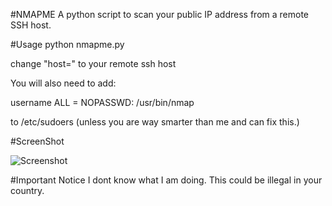 #NMAPME
A python script to scan your public IP address from a remote SSH host. 

#Usage
python nmapme.py

change "host=" to your remote ssh host

You will also need to add:

username ALL = NOPASSWD: /usr/bin/nmap

to /etc/sudoers (unless you are way smarter than me and can fix this.) 

#ScreenShot 

![Screenshot](http://static.ow.ly/photos/original/aO809.png)

#Important Notice
I dont know what I am doing. This could be illegal in your country.

